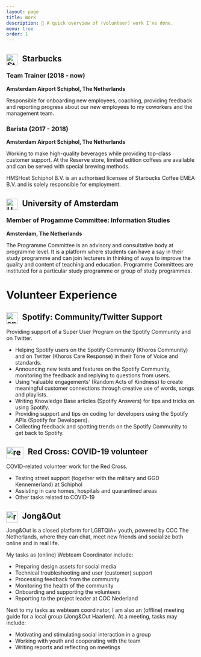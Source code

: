 ```yaml
---
layout: page
title: Work
description: 💼 A quick overview of (volunteer) work I've done.
menu: true
order: 1
---
```

## Starbucks <img width="30" height="30" src="../images/starbucks.png" alt="Starbucks logo" style="display:inline; float:left;margin-right:12px">
### Team Trainer (2018 - now)
 **Amsterdam Airport Schiphol, The Netherlands**

Responsible for onboarding new employees, coaching, providing feedback and reporting progress about our new employees to my coworkers and the management team.
### Barista (2017 - 2018)
**Amsterdam Airport Schiphol, The Netherlands**

Working to make high-quality beverages while providing top-class customer support. At the Reserve store, limited edition coffees are available and can be served with special brewing methods.

HMSHost Schiphol B.V. is an authorised licensee of Starbucks Coffee EMEA B.V. and is solely responsible for employment.

## University of Amsterdam <img width="30" height="30" src="../images/uva.png" alt="University logo" style="display:inline; float:left;margin-right:12px">
### Member of Progamme Committee: Information Studies
**Amsterdam, The Netherlands**

The Programme Committee is an advisory and consultative body at programme level. It is a platform where students can have a say in their study programme and can join lecturers in thinking of ways to improve the quality and content of teaching and education. Programme Committees are instituted for a particular study programme or group of study programmes.


# Volunteer Experience
## <img width="30" height="30" src="../images/spotify.png" alt="spotify logo" style="display:inline; float:left;margin-right:12px"> Spotify: Community/Twitter Support
Providing support of a Super User Program on the Spotify Community and on Twitter.

- Helping Spotify users on the Spotify Community (Khoros Community) and on Twitter (Khoros Care Response) in their Tone of Voice and standards.
- Announcing new tests and features on the Spotify Community, monitoring the feedback and replying to questions from users.
- Using ‘valuable engagements’ (Random Acts of Kindness) to create meaningful customer connections through creative use of words, songs and playlists.
- Writing Knowledge Base articles (Spotify Answers) for tips and tricks on using Spotify.
- Providing support and tips on coding for developers using the Spotify APIs (Spotify for Developers).
- Collecting feedback and spotting trends on the Spotify Community to get back to Spotify.

## <img width="45" height="30" src="../images/redcross.png" alt="red cross logo" style="display:inline; float:left;margin-right:12px"> Red Cross: COVID-19 volunteer
COVID-related volunteer work for the Red Cross.

- Testing street support (together with the military and GGD Kennemerland) at Schiphol
- Assisting in care homes, hospitals and quarantined areas
- Other tasks related to COVID-19

## <img width="30" height="30" src="../images/jongenout.png" alt="red cross logo" style="display:inline; float:left;margin-right:12px"> Jong&Out
Jong&Out is a closed platform for LGBTQIA+ youth, powered by COC The Netherlands, where they can chat, meet new friends and socialize both online and in real life.

My tasks as (online) Webteam Coordinator include:
- Preparing design assets for social media
- Technical troubleshooting and user (customer) support
- Processing feedback from the community
- Monitoring the health of the community
- Onboarding and supporting the volunteers
- Reporting to the project leader at COC Nederland

Next to my tasks as webteam coordinator, I am also an (offline) meeting guide for a local group (Jong&Out Haarlem). At a meeting, tasks may include:
- Motivating and stimulating social interaction in a group
- Working with youth and cooperating with the team
- Writing reports and reflecting on meetings
